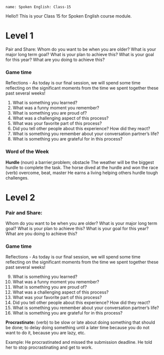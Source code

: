 ```ngMeta
name: Spoken English: Class-15
```

Hello!! 
This is your Class 15 for Spoken English course module.

# Level 1
Pair and Share: 
Whom do you want to be when you are older?
What is your major long term goal? What is your plan to achieve this?
What is your goal for this year? What are you doing to achieve this?


### Game time
Reflections - As today is our final session, we will spend some time
reflecting on the significant moments from the time we spent together
these past several weeks!

1. What is something you learned?
2. What was a funny moment you remember?
3. What is something you are proud of?
4. What was a challenging aspect of this process?
5. What was your favorite part of this process?
6. Did you tell other people about this experience? How did they
react?
7. What is something you remember about your conversation
partner’s life? 
8. What is something you are grateful for in this process? 

### Word of the Week
**Hurdle**
(noun) a barrier;problem; obstacle
The weather will be the biggest hurdle to complete the task.
The horse dived at the hurdle and won the race
(verb) overcome, beat, master
He earns a living helping others hurdle tough challenges.


# Level 2
### Pair and Share: 
Whom do you want to be when you are older?
What is your major long term goal? What is your plan to achieve this?
What is your goal for this year? What are you doing to achieve this?

### Game time
Reflections - As today is our final session, we will spend some time reflecting on the significant moments from the time we spent together
these past several weeks! 

9. What is something you learned?
10. What was a funny moment you remember?
11. What is something you are proud of? 
12. What was a challenging aspect of this process?
13. What was your favorite part of this process?
14. Did you tell other people about this experience? How did they
react?
15. What is something you remember about your conversation
partner’s life?
16. What is something you are grateful for in this process?


**Procrastinate:**
(verb)
to be slow or late about doing something that should be done; to delay doing something until a later time because you do not want to do it, because you are lazy, etc.

Example:
He procrastinated and missed the submission deadline.
He told her to stop procrastinating and get to work.
